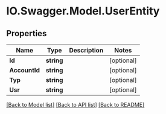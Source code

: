 # IO.Swagger.Model.UserEntity
## Properties

Name | Type | Description | Notes
------------ | ------------- | ------------- | -------------
**Id** | **string** |  | [optional] 
**AccountId** | **string** |  | [optional] 
**Typ** | **string** |  | [optional] 
**Usr** | **string** |  | [optional] 

[[Back to Model list]](../README.md#documentation-for-models) [[Back to API list]](../README.md#documentation-for-api-endpoints) [[Back to README]](../README.md)


